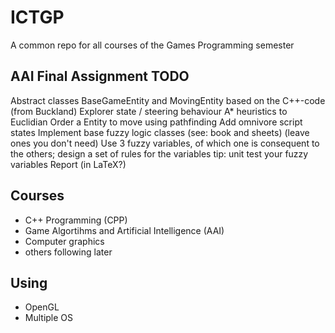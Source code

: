 # ICTGP
A common repo for all courses of the Games Programming semester

## AAI Final Assignment TODO
Abstract classes BaseGameEntity and MovingEntity based on the C++-code (from Buckland)
Explorer state / steering behaviour
A* heuristics to Euclidian
Order a Entity to move using pathfinding
Add omnivore script states
Implement base fuzzy logic classes (see: book and sheets) (leave ones you don't need)
Use 3 fuzzy variables, of which one is consequent to the others; design a set of rules for the variables
tip: unit test your fuzzy variables
Report (in LaTeX?)

## Courses
- C++ Programming (CPP)
- Game Algortihms and Artificial Intelligence (AAI)
- Computer graphics
- others following later

## Using
- OpenGL
- Multiple OS

